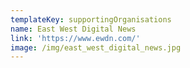 ```yaml
---
templateKey: supportingOrganisations
name: East West Digital News
link: 'https://www.ewdn.com/'
image: /img/east_west_digital_news.jpg
---
```

